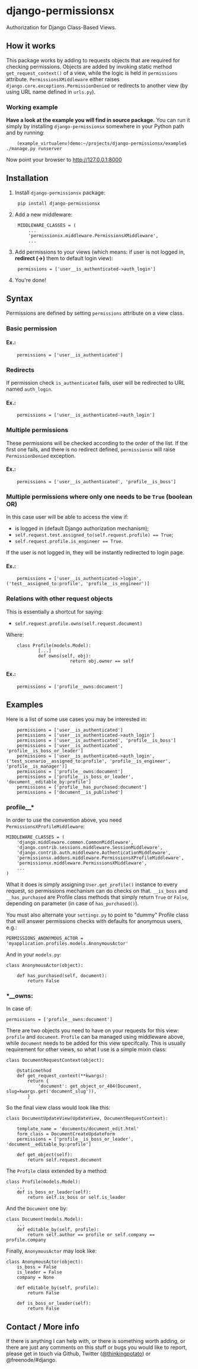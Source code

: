 # django-permissionsx

Authorization for Django Class-Based Views.

## How it works

This package works by adding to requests objects that are required for checking permissions. Objects are added by invoking static method ```get_request_context()``` of a view, while the logic is held in ```permissions``` attribute. ```PermissionsXMiddleware``` either raises ```django.core.exceptions.PermissionDenied``` or redirects to another view (by using URL name defined in ```urls.py```).

### Working example

**Have a look at the example you will find in source package.** You can run it simply by installing ```django-permissionsx``` somewhere in your Python path and by running:

        (example_virtualenv)demo:~/projects/django-permissionsx/example$ ./manage.py runserver

Now point your browser to http://127.0.0.1:8000

## Installation

1. Install ```django-permissionsx``` package:

        pip install django-permissionsx

2. Add a new middleware:

        MIDDLEWARE_CLASSES = (
            ...
            'permissionsx.middleware.PermissionsXMiddleware',
            ...

3. Add permissions to your views (which means: if user is not logged in, **redirect (->)** them to default login view):

        permissions = ['user__is_authenticated->auth_login']

4. You're done!

## Syntax

Permissions are defined by setting ```permissions``` attribute on a view class.

### Basic permission

#### Ex.:
        permissions = ['user__is_authenticated']

### Redirects

If permission check ```is_authenticated``` fails, user will be redirected to URL named ```auth_login```.

#### Ex.:
        permissions = ['user__is_authenticated->auth_login']
        
### Multiple permissions

These permissions will be checked according to the order of the list. If the first one fails, and there is no redirect defined, ```permissionsx``` will raise ```PermissionDenied``` exception.

#### Ex.:
        permissions = ['user__is_authenticated', 'profile__is_boss']

### Multiple permissions where only one needs to be ```True``` (boolean OR)

In this case user will be able to access the view if:
* is logged in (default Django authorization mechanism);
* ```self.request.test.assigned_to(self.request.profile) == True```;
* ```self.request.profile.is_engineer == True```.

If the user is not logged in, they will be instantly redirected to login page.

#### Ex.:
        permissions = ['user__is_authenticated->login', ('test__assigned_to:profile', 'profile__is_engineer')]
        
### Relations with other request objects

This is essentially a shortcut for saying:
* ```self.request.profile.owns(self.request.document)```

Where:

        class Profile(models.Model):
                [...]
                def owns(self, obj):
                            return obj.owner == self

#### Ex.:
        permissions = ['profile__owns:document']

## Examples

Here is a list of some use cases you may be interested in:

        permissions = ['user__is_authenticated']
        permissions = ['user__is_authenticated->auth_login']
        permissions = ['user__is_authenticated', 'profile__is_boss']
        permissions = ['user__is_authenticated', 'profile__is_boss_or_leader']
        permissions = ['user__is_authenticated->auth_login', ('test_scenario__assigned_to:profile', 'profile__is_engineer', 'profile__is_manager')]
        permissions = ['profile__owns:document']
        permissions = ['profile__is_boss_or_leader', 'document__editable_by:profile']
        permissions = ['profile__has_purchased:document']
        permissions = ['document__is_published']

### profile__*

In order to use the convention above, you need ```PermissionsXProfileMiddleware```:

    MIDDLEWARE_CLASSES = (
        'django.middleware.common.CommonMiddleware',
        'django.contrib.sessions.middleware.SessionMiddleware',
        'django.contrib.auth.middleware.AuthenticationMiddleware',
        'permissionsx.addons.middleware.PermissionsXProfileMiddleware',
        'permissionsx.middleware.PermissionsXMiddleware',
        ...
    )

What it does is simply assigning ```User.get_profile()``` instance to every request, so permissions mechanism can do checks on that. ```__is_boss``` and ```__has_purchased``` are Profile class methods that simply return ```True``` or ```False```, depending on parameter (in case of ```has_purchased()```).

You must also alternate your ```settings.py``` to point to "dummy" Profile class that will answer permissions checks with defaults for anonymous users, e.g.:

    PERMISSIONS_ANONYMOUS_ACTOR = 'myapplication.profiles.models.AnonymousActor'

And in your ```models.py```:

    class AnonymousActor(object):

        def has_purchased(self, document):
            return False

### *__owns:

In case of:

    permissions = ['profile__owns:document']

There are two objects you need to have on your requests for this view: ```profile``` and ```document```. ```Profile``` can ba managed using middleware above, while ```document``` needs to be added for this view specifcally. This is usually requirement for other views, so what I use is a simple mixin class:

    class DocumentRequestContext(object):

        @staticmethod
        def get_request_context(**kwargs):
            return {
                'document': get_object_or_404(Document, slug=kwargs.get('document_slug')),
            }

So the final view class would look like this:

    class DocumentUpdateView(UpdateView, DocumentRequestContext):

        template_name = 'documents/document_edit.html'
        form_class = DocumentCreateUpdateForm
        permissions = ['profile__is_boss_or_leader', 'document__editable_by:profile']
            
        def get_object(self):
            return self.request.document

The ```Profile``` class extended by a method:

    class Profile(models.Model):
        ...
        def is_boss_or_leader(self):
            return self.is_boss or self.is_leader

And the ```Document``` one by:

    class Document(models.Model):
        ...
        def editable_by(self, profile):
            return self.author == profile or self.company == profile.company

Finally, ```AnonymousActor``` may look like:

    class AnonymousActor(object):
        is_boss = False
        is_leader = False
        company = None

        def editable_by(self, profile):
            return False

        def is_boss_or_leader(self):
            return False

## Contact / More info

If there is anything I can help with, or there is something worth adding, or there are just any comments on this stuff or bugs you would like to report, please get in touch via Github, Twitter ([@thinkingpotato](http://twitter.com/thinkingpotato/)) or @freenode/#django.
